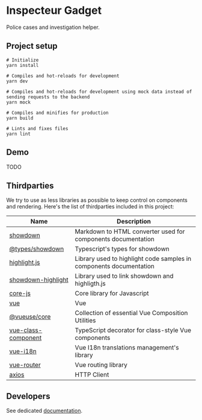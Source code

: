 # Inspecteur Gadget

Police cases and investigation helper.

## Project setup

```shell
# Initialize
yarn install

# Compiles and hot-reloads for development
yarn dev

# Compiles and hot-reloads for development using mock data instead of sending requests to the backend
yarn mock

# Compiles and minifies for production
yarn build

# Lints and fixes files
yarn lint
```

## Demo

TODO

## Thirdparties

We try to use as less libraries as possible to keep control on components and rendering. Here's the list of thirdparties included in this project:

| Name                                                                     | Description                                                        |
| ------------------------------------------------------------------------ | ------------------------------------------------------------------ |
| [showdown](https://www.npmjs.com/package/showdown)                       | Markdown to HTML converter used for components documentation       |
| [@types/showdown](https://www.npmjs.com/package/@types/showdown)         | Typescript's types for showdown                                    |
| [highlight.js](https://www.npmjs.com/package/highlight.js)               | Library used to highlight code samples in components documentation |
| [showdown-highlight](https://www.npmjs.com/package/showdown-highlight)   | Library used to link showdown and highligth.js                     |
| [core-js](https://www.npmjs.com/package/core-js)                         | Core library for Javascript                                        |
| [vue](https://www.npmjs.com/package/vue)                                 | Vue | Progressive Javascript framework                             |
| [@vueuse/core](https://www.npmjs.com/package/@vueuse/core)               | Collection of essential Vue Composition Utilities                  |
| [vue-class-component](https://www.npmjs.com/package/vue-class-component) | TypeScript decorator for class-style Vue components                |
| [vue-i18n](https://www.npmjs.com/package/vue-i18n)                       | Vue I18n translations management's library                         |
| [vue-router](https://www.npmjs.com/package/vue-router)                   | Vue routing library                                                |
| [axios](https://www.npmjs.com/package/axios)                             | HTTP Client                                                        |

## Developers

See dedicated [documentation](./docs/developers.md).